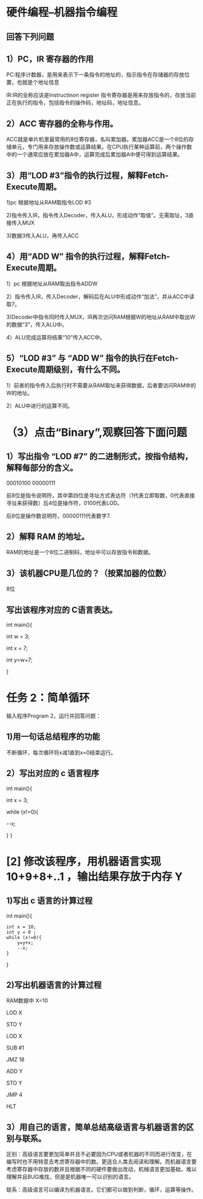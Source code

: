 # 硬件编程–机器指令编程

## 回答下列问题
## 1）PC，IR 寄存器的作用
PC:程序计数器，是用来表示下一条指令的地址的，指示指令在存储器的存放位置，也就是个地址信息

IR:IR的全称应该是Instructinon register 
指令寄存器是用来存放指令的，存放当前正在执行的指令，包括指令的操作码，地址码，地址信息。

## 2）ACC 寄存器的全称与作用。

ACC就是单片机里最常用的8位寄存器，名叫累加器。累加器ACC是一个8位的存储单元，专门用来存放操作数或运算结果。在CPU执行某种运算前，两个操作数中的一个通常应放在累加器A中，运算完成后累加器A中便可得到运算结果。

## 3）用“LOD #3”指令的执行过程，解释Fetch-Execute周期。
1)pc 根据地址从RAM取指令LOD #3 

2)指令传入IR，指令传入Decoder，传入ALU，形成动作“取值”。无需取址，3直接传入MUX 

3)数据3传入ALU，再传入ACC

## 4）用“ADD W” 指令的执行过程，解释Fetch-Execute周期。
1）pc 根据地址从RAM取出指令ADDW

2）指令传入IR，传入Decoder，解码后在ALU中形成动作“加法”，并从ACC中读取7。

3)Decoder中指令同时传入MUX，IR再次访问RAM根据W的地址从RAM中取出W的数据“3”，传入ALU中。

4）ALU完成运算将结果“10”传入ACC中。


## 5）“LOD #3” 与 “ADD W” 指令的执行在Fetch-Execute周期级别，有什么不同。

1）前者的指令传入后执行时不需要从RAM取址来获得数据，后者要访问RAM中的W的地址。

2）ALU中进行的运算不同。


# （3）点击“Binary”,观察回答下面问题
## 1）写出指令 “LOD #7” 的二进制形式，按指令结构，解释每部分的含义。

00010100 00000111

前8位是指令说明符，其中第四位是寻址方式表达符（1代表立即取数，0代表直接寻址来获得数）后4位是操作符，0100代表LOD。

后8位是操作数说明符，00000111代表数字7.

## 2）解释 RAM 的地址。
RAM的地址是一个8位二进制码，地址中可以存放指令和数据。

## 3）该机器CPU是几位的？（按累加器的位数）
8位

## 写出该程序对应的 C语言表达。
int main(){

int w = 3;

int x = 7;

int y=w+7;

}
# 任务 2：简单循环

 输入程序Program 2，运行并回答问题：

## 1)用一句话总结程序的功能

不断循环，每次循环将x减1直到x=0结束运行。

## 2）写出对应的 c 语言程序
int main(){

int x = 3;

while (x!=0){

--x;

}
}
# [2] 修改该程序，用机器语言实现 10+9+8+..1 ，输出结果存放于内存 Y

## 1)写出 c 语言的计算过程 
int main(){

    int x = 10;
    int y = 0 ;
    while (x!=0){
        y=y+x;
        --x;
    }
}

## 2)写出机器语言的计算过程
RAM数据中 X=10

LOD X

STO Y

LOD X

SUB #1

JMZ 18

ADD Y

STO Y

JMP 4

HLT





## 3）用自己的语言，简单总结高级语言与机器语言的区别与联系。
区别：高级语言要更加简单并且不必要因为CPU或者机器的不同而进行改变，在编写时也不用特意去考虑寄存器中的数。更适合人类去阅读和理解。而机器语言要考虑寄存器中存放的数并且根据不同的硬件要做出改动，机械语言更加基础，难以理解并且BUG难找，但是是机器唯一可以识别的语言。

联系：高级语言可以编译为机器语言。它们都可以做到判断，循环，运算等操作。